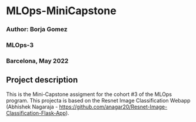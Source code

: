 # MLOps-MiniCapstone

### Author: Borja Gomez
### MLOps-3
### Barcelona, May 2022
## Project description

This is the Mini-Capstone assigment for the cohort #3 of the MLOps program. This projecta is based on the Resnet Image Classification Webapp (Abhishek Nagaraja - https://github.com/anagar20/Resnet-Image-Classification-Flask-App).

